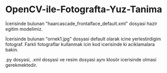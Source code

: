 # OpenCV-ile-Fotografta-Yuz-Tanima


İcerisinde bulunan "haarcascade_frontalface_default.xml" dosyasi hazir egitim modelimiz. 

İcerisinde bulunan "ornek1.jpg" dosyasi default olarak icine yerlestirdigim fotograf. Farkli fotograflar kullanmak icin kod icerisinde ki aciklamalara bakin.

.py dosyasi, .xml dosyasi ve resim dosyasi aynı klosör icerisinde olmasi gerekmektedir.
